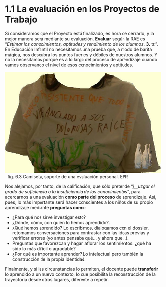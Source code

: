 # 1.1 La evaluación en los Proyectos de Trabajo

Si consideramos que el Proyecto está finalizado, es hora de cerrarlo, y la mejor manera será mediante su evaluación. **Evaluar** según la RAE es “_Estimar los conocimientos, aptitudes y rendimiento de los alumnos_. **3.** tr.”. En Educación Infantil no necesitamos una prueba que, a modo de barita mágica, nos descubra los puntos fuertes y débiles de nuestros alumnos. Y no la necesitamos porque es a lo largo del proceso de aprendizaje cuando vamos observando el nivel de esos conocimientos y aptitudes.


![Camiseta vieja como herramienta de evaluación de un proyecto personal](img/camisetarecortada.JPG "Camiseta como herramienta de evaluación")  fig. 6.3 Camiseta, soporte de una evaluación personal. EPR


Nos alejamos, por tanto, de la calificación, que sólo pretende “_j__uzgar el grado de suficiencia o la insuficiencia de los conocimientos_”, para acercarnos a una evaluación **como parte del proceso** de aprendizaje. Así, pues, lo más importante será hacer conscientes a los niños de su propio aprendizaje mediante **preguntas como**:

*   ¿Para qué nos sirve investigar esto?
*   ¿Dónde, cómo, con quién lo hemos aprendido?.
*   ¿Qué hemos aprendido? Lo escribimos, dialogamos con el dossier, retomamos conversaciones para contrastar con las ideas previas y verificar errores (yo antes pensaba qué... y ahora que...).
*   Preguntas que favorezcan y hagan aflorar los sentimientos: ¿qué ha sido lo más difícil o agradable?
*   ¿Por qué es importante aprender? Lo intelectual pero también la construcción de la propia identidad.

Finalmente, y si las circunstancias lo permiten, el docente puede **transferir** lo aprendido a un nuevo contexto, lo que posibilita la reconstrucción de la trayectoria desde otros lugares, diferente a repetir.

